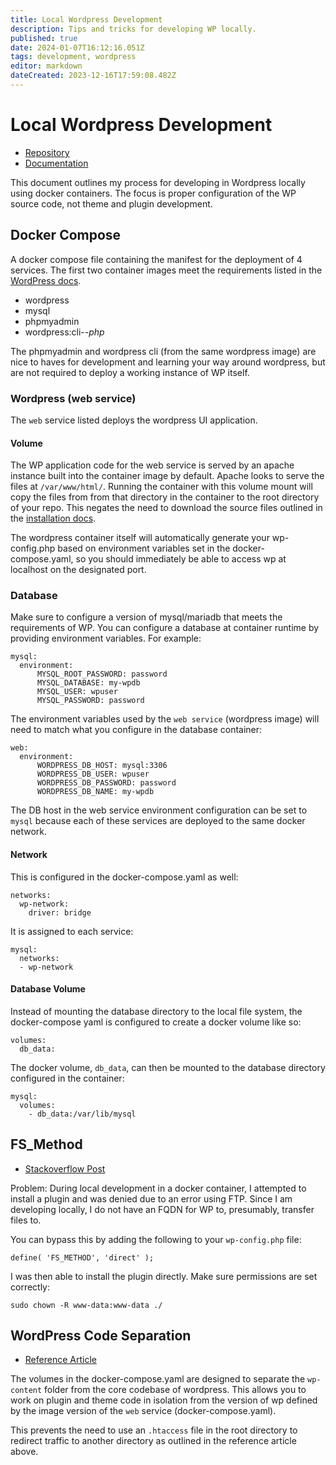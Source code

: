 ```yaml
---
title: Local Wordpress Development
description: Tips and tricks for developing WP locally.
published: true
date: 2024-01-07T16:12:16.051Z
tags: development, wordpress
editor: markdown
dateCreated: 2023-12-16T17:59:08.482Z
---
```


# Local Wordpress Development

- [Repository](https://github.com/andygodish/wordpress-dev)
- [Documentation](https://github.com/andygodish/wikijs-storage/blob/main/wordpress/local-development.md)

This document outlines my process for developing in Wordpress locally using docker containers. The focus is proper configuration of the WP source code, not theme and plugin development. 

## Docker Compose

A docker compose file containing the manifest for the deployment of 4 services. The first two container images meet the requirements listed in the [WordPress docs](https://developer.wordpress.org/advanced-administration/before-install/#requirements-on-the-server-side).

- wordpress
- mysql
- phpmyadmin
- wordpress:cli-*-php*

The phpmyadmin and wordpress cli (from the same wordpress image) are nice to haves for development and learning your way around wordpress, but are not required to deploy a working instance of WP itself. 

### Wordpress (web service)

The `web` service listed deploys the wordpress UI application.

#### Volume

The WP application code for the web service is served by an apache instance built into the container image by default. Apache looks to serve the files at `/var/www/html/`. Running the container with this volume mount will copy the files from from that directory in the container to the root directory of your repo. This negates the need to download the source files outlined in the [installation docs](https://developer.wordpress.org/advanced-administration/before-install/howto-install/#basic-instructions).

The wordpress container itself will automatically generate your wp-config.php based on environment variables set in the docker-compose.yaml, so you should immediately be able to access wp at localhost on the designated port.

### Database

Make sure to configure a version of mysql/mariadb that meets the requirements of WP. You can configure a database at container runtime by providing environment variables. For example: 

```
mysql:
  environment:
      MYSQL_ROOT_PASSWORD: password
      MYSQL_DATABASE: my-wpdb
      MYSQL_USER: wpuser
      MYSQL_PASSWORD: password
```

The environment variables used by the `web service` (wordpress image) will need to match what you configure in the database container: 

```
web:
  environment:
      WORDPRESS_DB_HOST: mysql:3306
      WORDPRESS_DB_USER: wpuser
      WORDPRESS_DB_PASSWORD: password
      WORDPRESS_DB_NAME: my-wpdb
```

The DB host in the web service environment configuration can be set to `mysql` because each of these services are deployed to the same docker network. 

#### Network

This is configured in the docker-compose.yaml as well:

```
networks:
  wp-network:
    driver: bridge
```

It is assigned to each service:

```
mysql:
  networks:
  - wp-network
```

#### Database Volume

Instead of mounting the database directory to the local file system, the docker-compose yaml is configured to create a docker volume like so:

```
volumes: 
  db_data:
```

The docker volume, `db_data`, can then be mounted to the database directory configured in the container: 

```
mysql:
  volumes: 
    - db_data:/var/lib/mysql
```

## FS_Method

- [Stackoverflow Post](https://stackoverflow.com/questions/32073196/connection-information-wordpress-localhost-install)

Problem: During local development in a docker container, I attempted to install a plugin and was denied due to an error using FTP. Since I am developing locally, I do not have an FQDN for WP to, presumably, transfer files to. 

You can bypass this by adding the following to your `wp-config.php` file:

```
define( 'FS_METHOD', 'direct' );
```

I was then able to install the plugin directly. Make sure permissions are set correctly:

```
sudo chown -R www-data:www-data ./
```

## WordPress Code Separation

- [Reference Article](https://www.git-tower.com/blog/git-wordpress-2/)

The volumes in the docker-compose.yaml are designed to separate the `wp-content` folder from the core codebase of wordpress. This allows you to work on plugin and theme code in isolation from the version of wp defined by the image version of the `web` service (docker-compose.yaml).

This prevents the need to use an `.htaccess` file in the root directory to redirect traffic to another directory as outlined in the reference article above. 

